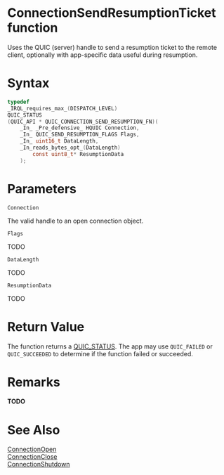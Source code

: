 ConnectionSendResumptionTicket function
======

Uses the QUIC (server) handle to send a resumption ticket to the remote client, optionally with app-specific data useful during resumption.

# Syntax

```C
typedef
_IRQL_requires_max_(DISPATCH_LEVEL)
QUIC_STATUS
(QUIC_API * QUIC_CONNECTION_SEND_RESUMPTION_FN)(
    _In_ _Pre_defensive_ HQUIC Connection,
    _In_ QUIC_SEND_RESUMPTION_FLAGS Flags,
    _In_ uint16_t DataLength,
    _In_reads_bytes_opt_(DataLength)
        const uint8_t* ResumptionData
    );
```

# Parameters

`Connection`

The valid handle to an open connection object.

`Flags`

TODO

`DataLength`

TODO

`ResumptionData`

TODO

# Return Value

The function returns a [QUIC_STATUS](QUIC_STATUS.md). The app may use `QUIC_FAILED` or `QUIC_SUCCEEDED` to determine if the function failed or succeeded.

# Remarks

**TODO**

# See Also

[ConnectionOpen](ConnectionStart.md)<br>
[ConnectionClose](ConnectionClose.md)<br>
[ConnectionShutdown](ConnectionShutdown.md)<br>
